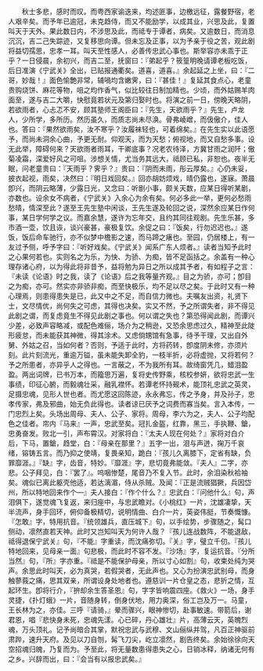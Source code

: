 <!-- { "loadSidebar": true } -->
　　秋士多悲，感时而叹。而粤西家谕迭来，均述匪事，边檄远征，露餐野宿，老人艰辛矣。而予年已逾冠，未克趋侍，而又不能励学，以成其业，兴思及此，复置叫天于天外。果此数日内，不涉思及此，而祗专于谭者，病矣。又逾数日，而消息沉沉，吉二己失踪迹，又复移思向谭。但未忘及正事，以为予亲于役之苦，观此剧将益切孺思，忠孝一耳。叫天至性感人，必善传忠武心事也。斯举容亦未乖于正乎？一日侵晨，余初兴，而吉二至，抚窗曰：『弟起乎？筱篁明晚请谭老板吃饭，后日准演《宁武关》全出，已贴报通衢矣。道喜，道喜。』余起延之上坐，曰：『二哥，妙哉！』面色愉艶非常，辅喎均含嫩霁，曰：『甚佳！』复延其食点心，老童贵购烧饼、麻花等物，咀之均作香气，似比较往日制加精也。少顷，而外姑赐羊肉面至，遂与吉二大嚼，快慰竟若状元及第归娶时也。将演之前一日，傍晚天略阴，若欲雨者，心忐忑不安，顾其塾师王阁臣曰：『先生，天欲雨乎？』先生，卢龙人，少所学，多所历。然历虽久，而质志尚未尽涣。骨弗崚嶒，而伋傲介，佳人也。答曰：『果然欲雨矣，汝不寒乎？汝履袜轻也，可着绵矣。』在先生实以此语愿予，而尚未洞余心曲，予更无耐。仰观天，而为天愁；俯视地，而又自愁多事。设无此举，障碍何来？天欲雨者雨耳，干卿底事？况老农待泽，方冀甘雨之润阡；傲菊凌霜，深爱好风之可咀。涉想关情，尤当务其远大，祗顾已私，非恕也。夜半无眠，问老童贵曰：『天雨乎？霁乎？』贵曰：『阴而未雨，彤云厚矣。』心仍未妥，披衣起视，雨矣，决然曰：『明日戏回矣。』回亦胡妨烦戏，晴仍露也，遂寐。萧晨卽兴，而阴云略薄，少露日光，又念曰：听剧小事，颇关天数，应某日得听某剧，亦数也。设余女不病者，《宁武关》入余心为余有矣。何必多此一举，更何必愁雨愁晴，情深至此？遂至王先生塾中闲谈，王先生遂及轮回之说，深然余应某日作何事，某日学何学之议。而嘉余慧，遂许为忘年交，且约其同往观剧。先生乐甚，多市酒一壶，饮且诙，谈兴豪甚，豪极复饮。余促之曰：『饭矣，行勿迟迟也。』遂饭，饭后命车驰行，亦不似梦中檐影之速，而马蹄之瘏也。至园，仍居楼上，有一友过予侧，呼予字曰：『听好戏矣。《宁武关》闻系广东人烦者。』读者当知予此时之心果何若也。实则名之为乐，为快、为骄、为痴，皆不足函括之。余盖有一种心理存诸心府，以为得此将非昔予，益将勉为异日之所以成其予者，有如程子之言：『未读《论语》时之我，读了《论语》后之我等量齐观。』目之为骄，亦可；卽目之为痴，亦可。然实亦非骄非痴，而至快极乐，均不足以尽之矣。于此时又有一种心理焉，则患得患失是已，此又中之不足，而自信力微也。夫嘱友出资，礼贤下士，文尽情优，尚何失之可虑，其得也决矣。实又不然，予之所谓失者，非不得见此剧之谓，而复虑竟生不得见此剧之事也。何以谓之失也？第恐得闻此剧，而谭兴少差，必致声容略减，或配色难俪，场介为之稍逊，又恐余思虑过久，精神至此陡形疲怠，而未能获其神微，得其涂术。又虑倘甥馆有急事，待予干理，又出自外舅、外姑之召，当如何者？否则，予适于此时，方将药转，卽度阴未修，亦须片刻。此片刻流光，重逾万镒，虽未能失卸全豹，一枝半折，必将虚抛，又将若何？予之所患者，亦异乎人之得也。一言蔽之，不为我所有耳。故绮窗凭几，蜡泪盈盈。两出词牌，已书万本，而籀思万遍，复将史传野乘，核校参妍，欲将忠武一生事绩，印征心腑，而毅魂壮采，融乳襟怀。若谭老怀持觋术，能顶礼忠武之英灵，足摄忠魂，见形人世也者。而尤愿这回陈迹，永永弗忘，传之予身，并及孙子，忠孝传家，弗及邪曲，始无负此得也。读者谅已厌予之词费而寡当矣。言入本传，一门忠烈上矣。头场出周母、夫人、公子、家将。周母，李六为之，夫人、公子均配色之佳者。帘内『马来』一声，忠武至矣。冠扎金盔，红靠，黑三，手执鞭、鎗，忠勇奋发。败北一引，声布霄汉。对家将白：『太夫人现在何处？』家将对白介后，下马，置鎗，趋堂，白：『母亲在那里？』五字一出，泪与声迸，掬万千哀绪，镕铸五言。而乃抑之使靖，复畏亲知，跪白：『孩儿久离膝下，定省有缺，负罪靡涯。』『缺』字，齿音，特妙。『靡涯』字，悲切竟弗能敛。『夫人』二字，亦悲。公子拜见，白：『罢了』。呜咽惨楚，尾音乃不复入节。此时，余泪染秋袷袖矣。魂似已离此躯壳他适，若达漓湄，侍从杀贼。及闻：『正是流贼猖獗，兵因岱州，所以特地回来作个—』夫人接白：『作个什么？』忠武白：『问他什么』句，声泪俱下，遂觉魂飞复返，来归座中，与忠武瞻对。《小桃红》一片，沈雄凄挚，天半流声，身手回环，俯仰备极精切，说明情曲、白介一片，英姿伟挺，节奏慨慷。『怎敢』字，特用抗音。『统领雄兵，直压城下』句，以手绘势，步骤随之，髯口侧动，凛然直若天神。此时又岂知叫天为何许人哉？『孩儿连战数阵，不能退敌，祗得退保宁武关』句，『不能』字重读，而沈痛弥切。『关』字，璧立千仞。『孩儿特地回来，见母亲一面』句悲极，而此时不容不发。『沙场』字，复运抗音。『分所当然』句，『所』字亦重。『祗是不能保护母亲，所以寸心如割』句，收束处纯为哭声。余思此时叫天，必为真哭，若假哭者，无此声也。又心为扮演忠武别母，而身触蓼莪之痛，思其双亲，所谓设身处地者也。遵慈训一片仓皇之态，悲折之情，互起环生。卽将行介，『拚却余生答圣恩』句，字字皆响震四座。《救火》一场，身手灵捷，《扑灯蛾》一片，音随身转，倒身伏地，用力奥深，俗工岂及万一。马童，王长林为之，亦佳。三呼『请骑，』晕而骤兴，眼神惨切，赴事敏速。带箭后，谢君恩，唱『悲快身未死，忠魂先漾。心已碎，丹心雄壮』片，高薄云天，英魄烈魂，万头顶礼。记予尚暗合其掌，默祝忠武与武穆、文山俪纵并驾，凡百正神驱前肃跸，速升天府。及见以刀自刎，髯飞刀尖，屹立凛然，剧告终矣。余始徐徐向天空招魂归魄，乃复而为。予至此，将无量数患得患失之心，日销冰释，纳诸无何有之乡。兴辞而出，曰：『会当有以报忠武矣。』 

